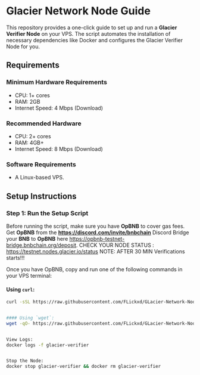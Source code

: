 # Glacier Network Node Guide

This repository provides a one-click guide to set up and run a **Glacier Verifier Node** on your VPS. The script automates the installation of necessary dependencies like Docker and configures the Glacier Verifier Node for you.



## Requirements

### **Minimum Hardware Requirements**
- CPU: 1+ cores
- RAM: 2GB
- Internet Speed: 4 Mbps (Download)

### **Recommended Hardware**
- CPU: 2+ cores
- RAM: 4GB+
- Internet Speed: 8 Mbps (Download)

### **Software Requirements**
- A Linux-based VPS.



## Setup Instructions

### **Step 1: Run the Setup Script**

Before running the script, make sure you have **OpBNB** to cover gas fees.  
Get **OpBNB** from the **https://discord.com/invite/bnbchain** Discord 
Bridge your **BNB** to **OpBNB** here https://opbnb-testnet-bridge.bnbchain.org/deposit.
CHECK YOUR NODE STATUS : https://testnet.nodes.glacier.io/status
NOTE: AFTER 30 MIN Verifications starts!!!

Once you have OpBNB, copy and run one of the following commands in your VPS terminal:

#### Using `curl`:
```bash
curl -sSL https://raw.githubusercontent.com/FLickxd/GLacier-Network-Node-Guide/main/setup_glacier_node.sh | bash


#### Using `wget`:
wget -qO- https://raw.githubusercontent.com/FLickxd/GLacier-Network-Node-Guide/main/setup_glacier_node.sh | bash


View Logs:
docker logs -f glacier-verifier


Stop the Node:
docker stop glacier-verifier && docker rm glacier-verifier

